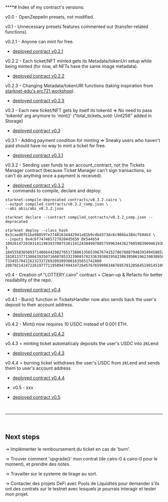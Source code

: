 \*\*\*\*# Index of my contract's versions:

v0.0 - OpenZeppelin presets, not modified.

v0.1 - Unnecessary presets features commented out (transfer-related functions).

v0.2.1 - Anyone can mint for free.

- [deployed contract v0.2.1](https://testnet.starkscan.co/contract/0x00d8f75edfed347830a637898b5110cdd2f287761660d572360f29f3548cdae9)

v0.2.2 - Each ticket/NFT minted gets its Metadata/tokenUri setup while being minted (for now, all NFTs have the same image metadata).

- [deployed contract v0.2.2](https://testnet.starkscan.co/contract/0x06f38318b7c32b3fd6e8614f8a3214b5bff0de75a9c2480838f2922970ad5fe9)

v0.2.3 - Changing Metadata/tokenURI functions (taking inspiration from [starknet-edu's erc721 workshop](https://david-barreto.com/starknet-erc721-workshop-exercise-7/)).

- [deployed contract v0.2.3](https://testnet.starkscan.co/contract/0x012e72b05501bb500c452482760535e69dd42b9e53ab2d0cdb736e54a7f4eaf4)

v0.3 - Each new ticket/NFT gets by itself its tokenId => No need to pass 'tokenId' arg anymore to 'mint()' ("total_tickets_sold: Uint256" added in Storage)

- [deployed contract v0.3](https://testnet.starkscan.co/contract/0x06b69b2e55b2327728bb21ec3f8f5203bf68ff129a2c64d4a8a119e6ccd43dc7)

v0.3.1 - Adding payment condition for minting => Sneaky users who haven't paid should have no way to mint a ticket for free.

- [deployed contract v0.3.1](https://testnet.starkscan.co/contract/0x014c435bf94da8de2babce6bed227327a7879c517268507ca2961f7bd7c0060e)

v0.3.2 - Sending user funds to an account_contract, not the Tickets Manager contract (because Ticket Manager can't sign transactions, so can't do anything once a payment is received).

- [deployed contract v0.3.2](https://testnet.starkscan.co/contract/0x049d1721d7111f21dfcec3b5cef592d96cf9e98281bd3db4139116f8f4f70c2e)
- commands to compile, declare and deploy:

```
starknet-compile-deprecated contracts/v0.3.2.cairo \
--output compiled_contracts/v0.3.2_comp.json \
--abi abis/abi_v0.3.2.json
```

```
starknet declare --contract compiled_contracts/v0.3.2_comp.json --deprecated
```

```
starknet deploy --class_hash 0x3caed0fb1be988597e27481634442941e81b9cdbd373dc6c986ba384cfb94b3 \
--inputs 0x4c6f7474657279204d5650 0x544b54 1092614720383141198393700753811412438499788575996344362760598390946193035325 3 184555836509371486644298270517380613565396767415278678887948391494588524912 181013377130043935071660785332390857023363930029582306395061962390309589352 7334557041162323372692093093001635651741008 2087021424722619777119509474943472645767659996348769578120564519014510906823
```

v0.4 - Creation of "LOTTERY.cairo" contract + Clean-up & Refacto for better readability of the repo.

- [deployed contract v0.4](https://testnet.starkscan.co/contract/0x025654448400d6078a4b9e09f6e90816bc63325996232aa1a69661c267354cab)

v0.4.1 - Burn() function in TicketsHandler now also sends back the user's deposit to their account address.

- [deployed contract v0.4.1](https://testnet.starkscan.co/contract/0x0x00a17ebcab44933a62ebc110edfa00c452f55b442a7c30fb4378ac6284570b09)

v0.4.2 - Mint() now requires 10 USDC instead of 0.001 ETH.

- [deployed contract v0.4.2](https://testnet.starkscan.co/contract/0x07c4e99af60f7466b03347dbe1faa4f788776bf5e934c8ab5a911a45ca64d566/)

v0.4.3 = minting ticket automaticaly deposits the user's USDC into zkLend

- [deployed contract v0.4.3](https://testnet.starkscan.co/contract/0x05bb38d5bfb0e6b4918edc3a02839981afd49dd27b3566cba0d2be50333bed28)

v0.4.4 = burning ticket withdraws the user's USDC from zkLend and sends them to user's account address

- [deployed contract v0.4.4](https://testnet.starkscan.co/contract/0x00a0ca16d70d6cc5433a4892c6aec42d5b681e5842a741ad45876d2225ec4aee/)

- v0.5 - xxx

- [deployed contract v0.5](https://testnet.starkscan.co/contract/xxxxxxxxxxxxxxxxxxxxxxxxxxxxxxxxxxxxxxxx/)

</br>
<hr>
</br>

## Next steps

-> Implémenter le remboursement du ticket en cas de 'burn'.

-> Trouver comment 'upgrade()' mon contrat (de cairo-0 à cairo-0 pour le moment), et prendre des notes.

-> Travailler sur le systeme de tirage au sort.

-> Contacter des projets DeFi avec Pools de Liquidités pour demander s'ils ont des contrats sur le testnet avec lesquels je pourrais interagir et tester mon projet.

